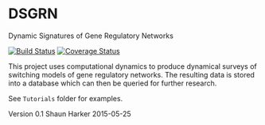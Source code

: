# DSGRN
Dynamic Signatures of Gene Regulatory Networks

[![Build Status](https://travis-ci.org/shaunharker/DSGRN.svg?branch=master)](https://travis-ci.org/shaunharker/DSGRN) [![Coverage Status](https://coveralls.io/repos/github/shaunharker/DSGRN/badge.svg?branch=master)](https://coveralls.io/github/shaunharker/DSGRN?branch=master)

This project uses computational dynamics to produce
dynamical surveys of switching models of gene regulatory 
networks. The resulting data is stored into a database
which can then be queried for further research.

See `Tutorials` folder for examples.

Version 0.1
Shaun Harker
2015-05-25



